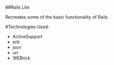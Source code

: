##Rails Lite

Recreates some of the basic functionality of Rails.

#Technologies Used:

- ActiveSupport
- erb
- json
- uri
- WEBrick